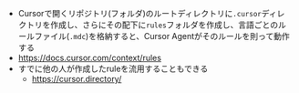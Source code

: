 - Cursorで開くリポジトリ(フォルダ)のルートディレクトリに`.cursor`ディレクトリを作成し、さらにその配下に`rules`フォルダを作成し、言語ごとのルールファイル(`.mdc`)を格納すると、Cursor Agentがそのルールを則って動作する
- https://docs.cursor.com/context/rules
- すでに他の人が作成したruleを流用することもできる
  - https://cursor.directory/